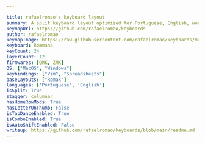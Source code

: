 ```yaml
---

title: rafaelromao's keyboard layout
summary: A split keyboard layout optimized for Portuguese, English, working with numbers and software programming with VIM plugins. The number of keys can vary from 24 to 30.
keymapUrl: https://github.com/rafaelromao/keyboards
author: rafaelromao
keymapImage: https://raw.githubusercontent.com/rafaelromao/keyboards/main/img/overview.png
keyboard: Rommana
keyCount: 24
layerCount: 12
firmwares: [QMK, ZMK]
OS: ["MacOS", "Windows"]
keybindings: ["Vim", "Spreadsheets"]
baseLayouts: ["Romak"]
languages: ['Portuguese', 'English']
isSplit: True
stagger: columnar
hasHomeRowMods: True
hasLetterOnThumb: False
isTapDanceEnabled: True
isComboEnabled: True
isAutoShiftEnabled: False
writeup: https://github.com/rafaelromao/keyboards/blob/main/readme.md
---
```

